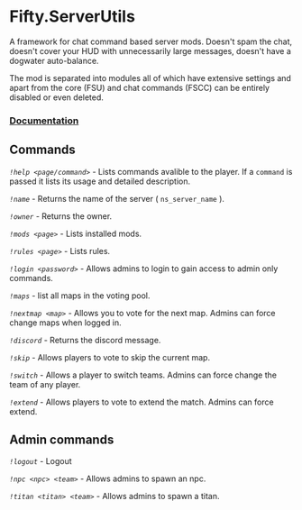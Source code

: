 # Fifty.ServerUtils
A framework for chat command based server mods. Doesn't spam the chat, doesn't cover your HUD with unnecessarily large messages, doesn't have a dogwater auto-balance.

The mod is separated into modules all of which have extensive settings and apart from the core (FSU) and chat commands (FSCC) can be entirely disabled or even deleted.

### [Documentation](./docs/docs_index.md)

## Commands
*`!help <page/command>`* - Lists commands avalible to the player. If a `command` is passed it lists its usage and detailed description.

*`!name`* - Returns the name of the server ( `ns_server_name` ).

*`!owner`* - Returns the owner.

*`!mods <page>`* - Lists installed mods.

*`!rules <page>`* - Lists rules.

*`!login <password>`* - Allows admins to login to gain access to admin only commands.

*`!maps`* - list all maps in the voting pool.

*`!nextmap <map>`* - Allows you to vote for the next map. Admins can force change maps when logged in.

*`!discord`* - Returns the discord message.

*`!skip`* - Allows players to vote to skip the current map.

*`!switch`* - Allows a player to switch teams. Admins can force change the team of any player.

*`!extend`* - Allows players to vote to extend the match. Admins can force extend.

## Admin commands
*`!logout`* - Logout

*`!npc <npc> <team>`* - Allows admins to spawn an npc.

*`!titan <titan> <team>`* - Allows admins to spawn a titan.
